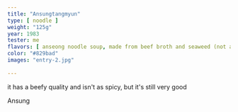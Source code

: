 ```yaml
---
title: "Ansungtangmyun"
type: [ noodle ]
weight: "125g"
year: 1983
tester: me
flavors: [ anseong noodle soup, made from beef broth and seaweed (not as spicy as the original shin ramen), soybean paste and chili powder ]
color: "#829bad"
images: "entry-2.jpg"
 
---
```


it has a beefy quality and isn't as spicy, but it's still very good

Ansung

